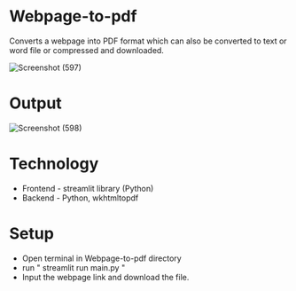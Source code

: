 # Webpage-to-pdf
Converts a webpage into PDF format which can also be converted to text or word file or compressed and downloaded.

![Screenshot (597)](https://github.com/yashi-15/Webpage-to-pdf/assets/132138302/d1088af6-b446-44d8-bcd7-b7b1cc9d0caf)

# Output
![Screenshot (598)](https://github.com/yashi-15/Webpage-to-pdf/assets/132138302/67cfc83c-a11d-4b4e-9475-758a7bba71a0)


# Technology
- Frontend - streamlit library (Python)
- Backend - Python, wkhtmltopdf

# Setup
- Open terminal in Webpage-to-pdf directory
- run " streamlit run main.py "
- Input the webpage link and download the file.
